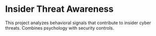 # Insider Threat Awareness
This project analyzes behavioral signals that contribute to insider cyber threats. Combines psychology with security controls.

